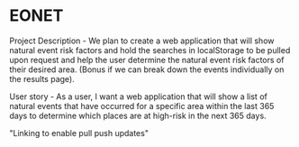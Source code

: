 # EONET

Project Description - We plan to create a web application that will show natural event risk factors and hold the searches in localStorage to be pulled upon request and help the user determine the natural event risk factors of their desired area. (Bonus if we can break down the events individually on the results page).

User story - As a user, I want a web application that will show a list of natural events that have occurred for a specific area within the last 365 days to determine which places are at high-risk in the next 365 days.

"Linking to enable pull push updates"
